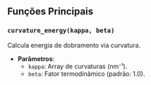 ## Funções Principais  
### `curvature_energy(kappa, beta)`  
Calcula energia de dobramento via curvatura.  
- **Parâmetros**:  
  - `kappa`: Array de curvaturas (nm⁻¹).  
  - `beta`: Fator termodinâmico (padrão: 1.0).
